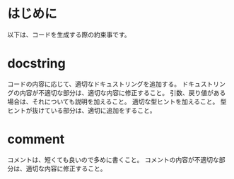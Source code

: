 # はじめに
以下は、コードを生成する際の約束事です。

# docstring
コードの内容に応じて、適切なドキュストリングを追加する。
ドキュストリングの内容が不適切な部分は、適切な内容に修正すること。
引数、戻り値がある場合は、それについても説明を加えること。
適切な型ヒントを加えること。
型ヒントが抜けている部分は、適切に追加をすること。

# comment
コメントは、短くても良いので多めに書くこと。
コメントの内容が不適切な部分は、適切な内容に修正すること。
